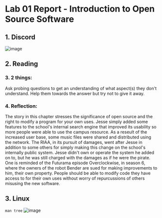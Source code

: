 # Lab 01 Report - Introduction to Open Source Software

## 1. Discord
![image](https://user-images.githubusercontent.com/10250444/171300964-13ecef6f-4fae-4374-a346-678c048d11f6.png)

## 2. Reading

### 3. 2 things:
Ask probing questions to get an understanding of what aspect(s) they don't understand. Help them towards the answer but try not to give it away.
### 4. Reflection:
The story in this chapter stresses the significance of open source and the right to modify a program for your own uses. Jesse simply added some features to the school's internal search engine that improved its usability so more people were able to use the campus resource. As a reseult of the increased user base, some music files were shared and distributed using the network. The RIAA, in its pursuit of damages, went after Jesse in addition to some others for simply making this change on the school's internally public system. Jesse didn't own or operate the system he added on to, but he was still charged with the damages as if he were the pirate. One is reminded of the Futurama episode Overclockwise, in season 6, where the owners of the robot Bender are sued for making improvements to him, their own property. People should be able to modify code they have access to for their own uses without worry of repurcussions of others misusing the new software.

## 3. Linux
`man tree`
![image](https://user-images.githubusercontent.com/10250444/171303097-b438e02c-0918-4577-a10c-2789e8fb712a.png)

